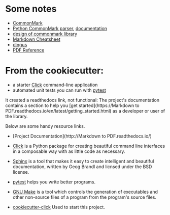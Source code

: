 # Some notes
- [CommonMark](https://commonmark.org/)
- [Python CommonMark parser](https://github.com/readthedocs/commonmark.py), [documentation](https://commonmarkpy.readthedocs.io/en/latest/?badge=latest)
- [design of commonmark library](https://github.com/commonmark/commonmark.js)
- [Markdown Cheatsheet](https://github.com/adam-p/markdown-here/wiki/Markdown-Cheatsheet)
- [dingus](https://spec.commonmark.org/dingus/)
- [PDF Reference](https://www.adobe.com/content/dam/acom/en/devnet/acrobat/pdfs/pdf_reference_1-7.pdf)


# From the cookiecutter: 
* a starter [Click](http://click.pocoo.org/5/) command-line application
* automated unit tests you can run with [pytest](https://docs.pytest.org/en/latest/)


It created a readthedocs link, not functional: 
The project's documentation contains a section to help you
[get started](https://Markdown to PDF.readthedocs.io/en/latest/getting_started.html) as a developer or
user of the library.


Below are some handy resource links.

* [Project Documentation](http://Markdown to PDF.readthedocs.io/)
* [Click](http://click.pocoo.org/5/) is a Python package for creating beautiful command line interfaces in a composable way with as little code as necessary.
* [Sphinx](http://www.sphinx-doc.org/en/master/) is a tool that makes it easy to create intelligent and beautiful documentation, written by Geog Brandl and licnsed under the BSD license.
* [pytest](https://docs.pytest.org/en/latest/) helps you write better programs.
* [GNU Make](https://www.gnu.org/software/make/) is a tool which controls the generation of executables and other non-source files of a program from the program's source files.

* [cookiecutter-click](https://github.com/patdaburu/cookiecutter-click) Used to start this project.

